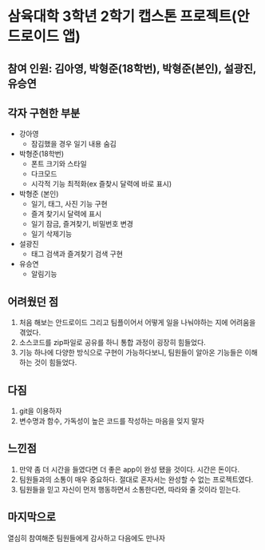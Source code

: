 # 삼육대학 3학년 2학기 캡스톤 프로젝트(안드로이드 앱)
## 참여 인원: 김아영, 박형준(18학번), 박형준(본인), 설광진, 유승연
## 각자 구현한 부분
+ 강아영
  + 잠김했을 경우 일기 내용 숨김
+ 박형준(18학번) 
  + 폰트 크기와 스타일 
  + 다크모드
  + 시각적 기능 최적화(ex 즐찾시 달력에 바로 표시)
+ 박형준 (본인)
  + 일기, 태그, 사진 기능 구현
  + 즐겨 찾기시 달력에 표시
  + 일기 잠금, 즐겨찾기, 비밀번호 변경
  + 일기 삭제기능
+ 설광진
  + 태그 검색과 즐겨찾기 검색 구현
+ 유승연
  + 알림기능

## 어려웠던 점
1. 처음 해보는 안드로이드 그리고 팀플이어서 어떻게 일을 나눠야하는 지에 어려움을 겪었다.  
2. 소스코드를 zip파일로 공유를 하니 통합 과정이 굉장히 힘들었다.
3. 기능 하나에 다양한 방식으로 구현이 가능하다보니, 팀원들이 알아온 기능들은 이해하는 것이 힘들었다.
## 다짐
1. git을 이용하자
2. 변수명과 함수, 가독성이 높은 코드를 작성하는 마음을 잊지 말자
## 느낀점
1. 만약 좀 더 시간을 들였다면 더 좋은 app이 완성 됐을 것이다. 시간은 돈이다.
2. 팀원들과의 소통이 매우 중요하다. 절대로 혼자서는 완성할 수 없는 프로젝트였다.
3. 팀원들을 믿고 자신이 먼저 행동하면서 소통한다면, 따라와 줄 것이라 믿는다.
## 마지막으로
열심히 참여해준 팀원들에게 감사하고 다음에도 만나자
